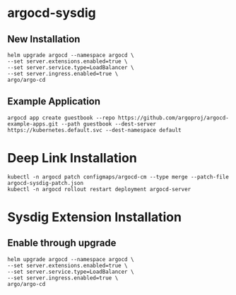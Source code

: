 # argocd-sysdig

## New Installation
```
helm upgrade argocd --namespace argocd \
--set server.extensions.enabled=true \
--set server.service.type=LoadBalancer \
--set server.ingress.enabled=true \
argo/argo-cd
```

## Example Application
```
argocd app create guestbook --repo https://github.com/argoproj/argocd-example-apps.git --path guestbook --dest-server https://kubernetes.default.svc --dest-namespace default
```

# Deep Link Installation

```
kubectl -n argocd patch configmaps/argocd-cm --type merge --patch-file argocd-sysdig-patch.json
kubectl -n argocd rollout restart deployment argocd-server
```

# Sysdig Extension Installation

## Enable through upgrade
```
helm upgrade argocd --namespace argocd \
--set server.extensions.enabled=true \
--set server.service.type=LoadBalancer \
--set server.ingress.enabled=true \
argo/argo-cd
```

